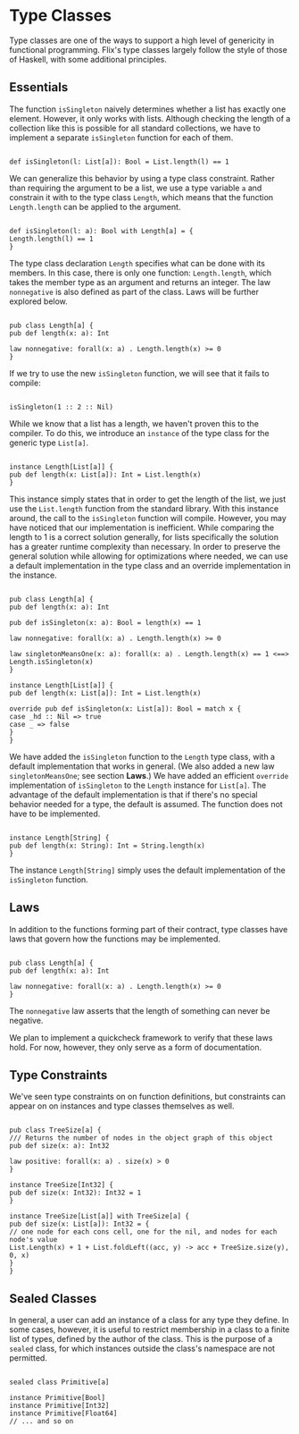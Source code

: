 # Type Classes

Type classes are one of the ways to support
a high level of genericity in functional programming.
Flix's type classes largely follow the style of those of Haskell,
with some additional principles.


## Essentials


The function `isSingleton` naively determines whether a list has exactly one element.
However, it only works with lists.
Although checking the length of a collection like this is possible for all standard collections,
we have to implement a separate `isSingleton` function for each of them.


```flix

def isSingleton(l: List[a]): Bool = List.length(l) == 1

```


We can generalize this behavior by using a type class constraint.
Rather than requiring the argument to be a list,
we use a type variable `a` and constrain it with to the type class `Length`,
which means that the function `Length.length` can be applied to the argument.


```flix

def isSingleton(l: a): Bool with Length[a] = {
Length.length(l) == 1
}

```


The type class declaration `Length` specifies what can be done with its members.
In this case, there is only one function: `Length.length`,
which takes the member type as an argument and returns an integer.
The law `nonnegative` is also defined as part of the class.
Laws will be further explored below.


```flix

pub class Length[a] {
pub def length(x: a): Int

law nonnegative: forall(x: a) . Length.length(x) >= 0
}

```


If we try to use the new `isSingleton` function,
we will see that it fails to compile:


```flix

isSingleton(1 :: 2 :: Nil)

```


While we know that a list has a length, we haven't proven this to the compiler.
To do this, we introduce an `instance` of the type class for the generic type `List[a]`.


```flix

instance Length[List[a]] {
pub def length(x: List[a]): Int = List.length(x)
}

```


This instance simply states that in order to  get the length of the list,
we just use the `List.length` function from the standard library.
With this instance around, the call to the `isSingleton` function will compile.
However, you may have noticed that our implementation is inefficient.
While comparing the length to 1 is a correct solution generally,
for lists specifically the solution has a greater runtime complexity than necessary.
In order to preserve the general solution while allowing for optimizations where needed,
we can use a default implementation in the type class
and an override implementation in the instance.


```flix

pub class Length[a] {
pub def length(x: a): Int

pub def isSingleton(x: a): Bool = length(x) == 1

law nonnegative: forall(x: a) . Length.length(x) >= 0

law singletonMeansOne(x: a): forall(x: a) . Length.length(x) == 1 <==> Length.isSingleton(x)
}

instance Length[List[a]] {
pub def length(x: List[a]): Int = List.length(x)

override pub def isSingleton(x: List[a]): Bool = match x {
case _hd :: Nil => true
case _ => false
}
}

```


We have added the `isSingleton` function to the `Length` type class,
with a default implementation that works in general.
(We also added a new law `singletonMeansOne`; see section **Laws**.)
We have added an efficient `override` implementation of `isSingleton` to
the `Length` instance for `List[a]`.
The advantage of the default implementation is that if there's no special
behavior needed for a type, the default is assumed.
The function does not have to be implemented.


```flix

instance Length[String] {
pub def length(x: String): Int = String.length(x)
}

```


The instance `Length[String]` simply uses the default implementation
of the `isSingleton` function.



## Laws

In addition to the functions forming part of their contract,
type classes have laws that govern how the functions may be implemented.


```flix

pub class Length[a] {
pub def length(x: a): Int

law nonnegative: forall(x: a) . Length.length(x) >= 0
}

```


The `nonnegative` law asserts that
the length of something can never be negative.


<PlannedFeature>
We plan to implement a quickcheck framework to verify that these laws hold.
For now, however, they only serve as a form of documentation.
</PlannedFeature>


## Type Constraints

We've seen type constraints on on function definitions,
but constraints can appear on on instances and type classes themselves as well.


```flix

pub class TreeSize[a] {
/// Returns the number of nodes in the object graph of this object
pub def size(x: a): Int32

law positive: forall(x: a) . size(x) > 0
}

instance TreeSize[Int32] {
pub def size(x: Int32): Int32 = 1
}

instance TreeSize[List[a]] with TreeSize[a] {
pub def size(x: List[a]): Int32 = {
// one node for each cons cell, one for the nil, and nodes for each node's value
List.Length(x) + 1 + List.foldLeft((acc, y) -> acc + TreeSize.size(y), 0, x)
}
}

```


## Sealed Classes

In general, a user can add an instance of a class for any type they define.
In some cases, however, it is useful to restrict membership in a class
to a finite list of types,
defined by the author of the class.
This is the purpose of a `sealed` class,
for which instances outside the class's namespace are not permitted.


```flix

sealed class Primitive[a]

instance Primitive[Bool]
instance Primitive[Int32]
instance Primitive[Float64]
// ... and so on


```
